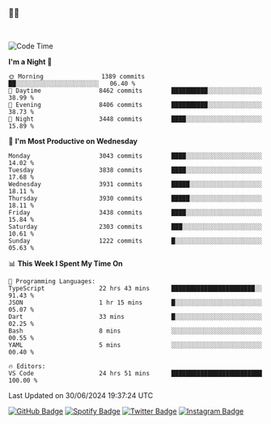 ### 🤙🍺

<!-- <a href="https://github-readme-stats.vercel.app/api?username=hzak2xx&count_private=true&show_icons=true&theme=dracula">
  <img align="center" src="https://github-readme-stats.vercel.app/api?username=hzak2xx&count_private=true&show_icons=true&theme=dracula" />
</a>
</br> -->
</br>

<!--START_SECTION:waka-->
![Code Time](http://img.shields.io/badge/Code%20Time-3%2C454%20hrs%2014%20mins-blue)

**I'm a Night 🦉** 

```text
🌞 Morning                1389 commits        ██░░░░░░░░░░░░░░░░░░░░░░░   06.40 % 
🌆 Daytime                8462 commits        ██████████░░░░░░░░░░░░░░░   38.99 % 
🌃 Evening                8406 commits        ██████████░░░░░░░░░░░░░░░   38.73 % 
🌙 Night                  3448 commits        ████░░░░░░░░░░░░░░░░░░░░░   15.89 % 
```
📅 **I'm Most Productive on Wednesday** 

```text
Monday                   3043 commits        ████░░░░░░░░░░░░░░░░░░░░░   14.02 % 
Tuesday                  3838 commits        ████░░░░░░░░░░░░░░░░░░░░░   17.68 % 
Wednesday                3931 commits        █████░░░░░░░░░░░░░░░░░░░░   18.11 % 
Thursday                 3930 commits        █████░░░░░░░░░░░░░░░░░░░░   18.11 % 
Friday                   3438 commits        ████░░░░░░░░░░░░░░░░░░░░░   15.84 % 
Saturday                 2303 commits        ███░░░░░░░░░░░░░░░░░░░░░░   10.61 % 
Sunday                   1222 commits        █░░░░░░░░░░░░░░░░░░░░░░░░   05.63 % 
```


📊 **This Week I Spent My Time On** 

```text
💬 Programming Languages: 
TypeScript               22 hrs 43 mins      ███████████████████████░░   91.43 % 
JSON                     1 hr 15 mins        █░░░░░░░░░░░░░░░░░░░░░░░░   05.07 % 
Dart                     33 mins             █░░░░░░░░░░░░░░░░░░░░░░░░   02.25 % 
Bash                     8 mins              ░░░░░░░░░░░░░░░░░░░░░░░░░   00.55 % 
YAML                     5 mins              ░░░░░░░░░░░░░░░░░░░░░░░░░   00.40 % 

🔥 Editors: 
VS Code                  24 hrs 51 mins      █████████████████████████   100.00 % 
```


 Last Updated on 30/06/2024 19:37:24 UTC
<!--END_SECTION:waka-->

[![GitHub Badge](https://img.shields.io/badge/GitHub-100000?style=for-the-badge&logo=github&logoColor=white)](https://github.com/hzak2xx)
[![Spotify Badge](https://img.shields.io/badge/Spotify-1ED760?&style=for-the-badge&logo=spotify&logoColor=white)](https://open.spotify.com/user/uf90s6sbbh75a1mt44clkhkvf)
[![Twitter Badge](https://img.shields.io/badge/Twitter-1DA1F2?style=for-the-badge&logo=twitter&logoColor=white)](https://twitter.com/hzak2xx)
[![Instagram Badge](https://img.shields.io/badge/Instagram-E4405F?style=for-the-badge&logo=instagram&logoColor=white)](https://www.instagram.com/hzak2xx/)
